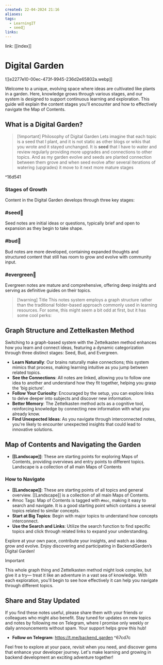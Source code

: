```yaml
---
created: 22-04-2024 21:16
aliases: 
tags:
  - LearningIT
  - seed🌱
links:
---
```


link: [[index]]

# Digital Garden

![[e2277e10-00ec-473f-9945-236d2e65802a.webp]]

Welcome to a unique, evolving space where ideas are cultivated like plants in a garden. Here, knowledge grows through various stages, and our system is designed to support continuous learning and exploration. This guide will explain the content stages you'll encounter and how to effectively navigate the Map of Contents.




## What is a Digital Garden?

> [!important] Philosophy of Digital Garden
> Lets imagine that each topic is a seed that I plant, and it is not static as other blogs or wikis that you wrote and it stayed unchanged. It is **seed** that I have to water and review regularly providing more upgrades and connections to other topics. And as my garden evolve and seeds are planted connection between them grove and when seed evolve after several iterations of watering (upgrades) it move to it next more mature stages

^16d541

### Stages of Growth

Content in the Digital Garden develops through three key stages:

### #seed🌱 

Seed notes are initial ideas or questions, typically brief and open to expansion as they begin to take shape.

### #bud🌿

Bud notes are more developed, containing expanded thoughts and structured content that still has room to grow and evolve with community input.

### #evergreen🌳

Evergreen notes are mature and comprehensive, offering deep insights and serving as definitive guides on their topics.

> [!warning] Title
> This notes system employs a graph structure rather than the traditional folder-based approach commonly used in learning resources. For some, this might seem a bit odd at first, but it has some cool perks:

## Graph Structure and Zettelkasten Method

Switching to a graph-based system with the Zettelkasten method enhances how you learn and connect ideas, featuring a dynamic categorization through three distinct stages: Seed, Bud, and Evergreen.

- **Learn Naturally**: Our brains naturally make connections; this system mimics that process, making learning intuitive as you jump between related topics.
- **See the Connections**: All notes are linked, allowing you to follow one idea to another and understand how they fit together, helping you grasp the 'big picture'.
- **Follow Your Curiosity**: Encouraged by the setup, you can explore links to delve deeper into subjects and discover new information.
- **Better Memory**: The Zettelkasten method acts as a cognitive tool, reinforcing knowledge by connecting new information with what you already know.
- **Find Unexpected Ideas**: As you navigate through interconnected notes, you're likely to encounter unexpected insights that could lead to innovative solutions.

## Map of Contents and Navigating the Garden

- **[[Landscape]]**: These are starting points for exploring Maps of Contents, providing overviews and entry points to different topics. Landscape is a collection of all main Maps of Contents

### How to Navigate

- **[[Landscape]]**: These are starting points of all topics and general overview. [[Landscape]] is a collection of all main Maps of Contents. 
- #moc Tags: Map of Contents is tagged with `#moc`, making it easy to search and navigate. It is a good starting point which contains a several topics related to similar concepts.
- **Start at Big Topics**: Begin with major topics to understand how concepts interconnect.
- **Use the Search and Links**: Utilize the search function to find specific topics and click through related links to expand your understanding.

Explore at your own pace, contribute your insights, and watch as ideas grow and evolve. Enjoy discovering and participating in BackendGarden’s Digital Garden!

> [!important] 
> This whole graph thing and Zettelkasten method might look complex, but give it a try— treat it like an adventure in a vast sea of knowledge. With each exploration, you'll begin to see how effectively it can help you navigate through different topics.

## Share and Stay Updated 

If you find these notes useful, please share them with your friends or colleagues who might also benefit. Stay tuned for updates on new topics and notes by following me on Telegram, where I promise only weekly or daily announcements without spam. Your support helps grow this hub! 

- **Follow on Telegram**: https://t.me/backend_garden ^67cd7c

Feel free to explore at your pace, revisit when you need, and discover gems that enhance your developer journey. Let's make learning and growing in backend development an exciting adventure together!